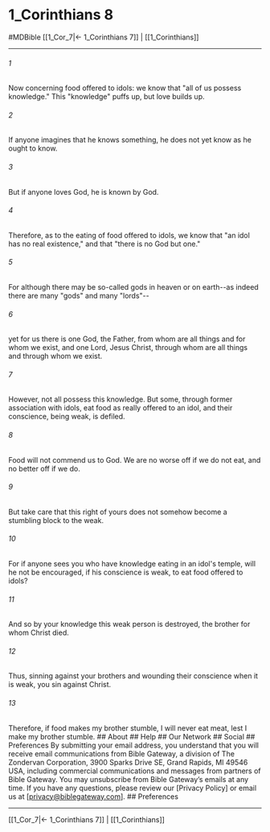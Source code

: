 # 1_Corinthians 8
#MDBible
[[1_Cor_7|← 1_Corinthians 7]] | [[1_Corinthians]]

***






###### 1 


Now concerning food offered to idols: we know that "all of us possess knowledge." This "knowledge" puffs up, but love builds up. 





###### 2 


If anyone imagines that he knows something, he does not yet know as he ought to know. 





###### 3 


But if anyone loves God, he is known by God. 





###### 4 


Therefore, as to the eating of food offered to idols, we know that "an idol has no real existence," and that "there is no God but one." 





###### 5 


For although there may be so-called gods in heaven or on earth--as indeed there are many "gods" and many "lords"-- 





###### 6 


yet for us there is one God, the Father, from whom are all things and for whom we exist, and one Lord, Jesus Christ, through whom are all things and through whom we exist. 





###### 7 


However, not all possess this knowledge. But some, through former association with idols, eat food as really offered to an idol, and their conscience, being weak, is defiled. 





###### 8 


Food will not commend us to God. We are no worse off if we do not eat, and no better off if we do. 





###### 9 


But take care that this right of yours does not somehow become a stumbling block to the weak. 





###### 10 


For if anyone sees you who have knowledge eating in an idol's temple, will he not be encouraged, if his conscience is weak, to eat food offered to idols? 





###### 11 


And so by your knowledge this weak person is destroyed, the brother for whom Christ died. 





###### 12 


Thus, sinning against your brothers and wounding their conscience when it is weak, you sin against Christ. 





###### 13 


Therefore, if food makes my brother stumble, I will never eat meat, lest I make my brother stumble. ## About ## Help ## Our Network ## Social ## Preferences By submitting your email address, you understand that you will receive email communications from Bible Gateway, a division of The Zondervan Corporation, 3900 Sparks Drive SE, Grand Rapids, MI 49546 USA, including commercial communications and messages from partners of Bible Gateway. You may unsubscribe from Bible Gateway&rsquo;s emails at any time. If you have any questions, please review our [Privacy Policy] or email us at [privacy@biblegateway.com]. ## Preferences

***

[[1_Cor_7|← 1_Corinthians 7]] | [[1_Corinthians]]

